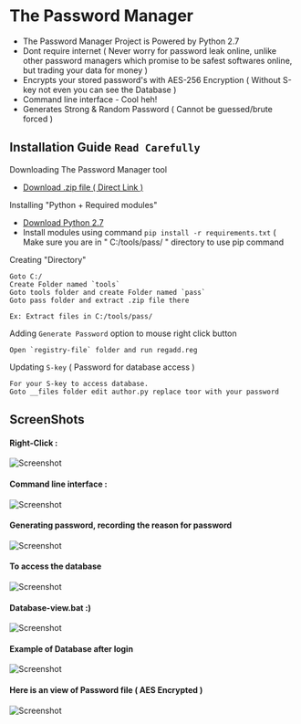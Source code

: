 # The Password Manager
 * The Password Manager Project is Powered by Python 2.7
 * Dont require internet ( Never worry for password leak online, unlike other password managers which promise to be safest softwares online, but trading your data for money ) 
 * Encrypts your stored password's with AES-256 Encryption ( Without S-key not even you can see the Database )
 * Command line interface - Cool heh!
 * Generates Strong & Random Password ( Cannot be guessed/brute forced )

## Installation Guide `Read Carefully`
Downloading The Password Manager tool
* [Download .zip file ( Direct Link )](https://codeload.github.com/roothaxor/The-Password-Manager/zip/master)

Installing "Python + Required modules"

* [Download Python 2.7](https://www.python.org/downloads/windows/)
* Install modules using command `pip install -r requirements.txt` ( Make sure you are in " C:/tools/pass/ " directory to use pip command

Creating "Directory"

```
Goto C:/
Create Folder named `tools`
Goto tools folder and create Folder named `pass`
Goto pass folder and extract .zip file there

Ex: Extract files in C:/tools/pass/
```
Adding `Generate Password` option to mouse right click button

``` 
Open `registry-file` folder and run regadd.reg
```
Updating `S-key` ( Password for database access )
```
For your S-key to access database. 
Goto __files folder edit author.py replace toor with your password
```

## ScreenShots
#### Right-Click :
![Screenshot](https://raw.githubusercontent.com/roothaxor/The-Password-Manager/master/Screenshots/screenshot_1.png)
#### Command line interface :
![Screenshot](https://raw.githubusercontent.com/roothaxor/The-Password-Manager/master/Screenshots/Screenshot_2.png)
#### Generating password, recording the reason for password
![Screenshot](https://raw.githubusercontent.com/roothaxor/The-Password-Manager/master/Screenshots/Screenshot_3.png)
#### To access the database
![Screenshot](https://raw.githubusercontent.com/roothaxor/The-Password-Manager/master/Screenshots/Screenshot_4.png)
#### Database-view.bat :)
![Screenshot](https://raw.githubusercontent.com/roothaxor/The-Password-Manager/master/Screenshots/Screenshot_5.png)
#### Example of Database after login
![Screenshot](https://raw.githubusercontent.com/roothaxor/The-Password-Manager/master/Screenshots/Screenshot_6.png)
#### Here is an view of Password file ( AES Encrypted )
![Screenshot](https://raw.githubusercontent.com/roothaxor/The-Password-Manager/master/Screenshots/Screenshot_7.png)
